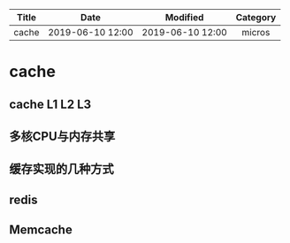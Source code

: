 | Title                | Date             | Modified         | Category          |
|:--------------------:|:----------------:|:----------------:|:-----------------:|
| cache              | 2019-06-10 12:00 | 2019-06-10 12:00 | micros            |


# cache




## cache L1 L2 L3


## 多核CPU与内存共享


## 缓存实现的几种方式



## redis


## Memcache

